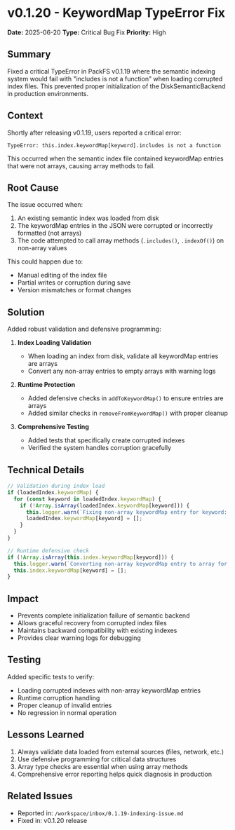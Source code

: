 # v0.1.20 - KeywordMap TypeError Fix

**Date:** 2025-06-20
**Type:** Critical Bug Fix
**Priority:** High

## Summary

Fixed a critical TypeError in PackFS v0.1.19 where the semantic indexing system would fail with "includes is not a function" when loading corrupted index files. This prevented proper initialization of the DiskSemanticBackend in production environments.

## Context

Shortly after releasing v0.1.19, users reported a critical error:
```
TypeError: this.index.keywordMap[keyword].includes is not a function
```

This occurred when the semantic index file contained keywordMap entries that were not arrays, causing array methods to fail.

## Root Cause

The issue occurred when:
1. An existing semantic index was loaded from disk
2. The keywordMap entries in the JSON were corrupted or incorrectly formatted (not arrays)
3. The code attempted to call array methods (`.includes()`, `.indexOf()`) on non-array values

This could happen due to:
- Manual editing of the index file
- Partial writes or corruption during save
- Version mismatches or format changes

## Solution

Added robust validation and defensive programming:

1. **Index Loading Validation**
   - When loading an index from disk, validate all keywordMap entries are arrays
   - Convert any non-array entries to empty arrays with warning logs

2. **Runtime Protection**
   - Added defensive checks in `addToKeywordMap()` to ensure entries are arrays
   - Added similar checks in `removeFromKeywordMap()` with proper cleanup

3. **Comprehensive Testing**
   - Added tests that specifically create corrupted indexes
   - Verified the system handles corruption gracefully

## Technical Details

```typescript
// Validation during index load
if (loadedIndex.keywordMap) {
  for (const keyword in loadedIndex.keywordMap) {
    if (!Array.isArray(loadedIndex.keywordMap[keyword])) {
      this.logger.warn(`Fixing non-array keywordMap entry for keyword: ${keyword}`);
      loadedIndex.keywordMap[keyword] = [];
    }
  }
}

// Runtime defensive check
if (!Array.isArray(this.index.keywordMap[keyword])) {
  this.logger.warn(`Converting non-array keywordMap entry to array for keyword: ${keyword}`);
  this.index.keywordMap[keyword] = [];
}
```

## Impact

- Prevents complete initialization failure of semantic backend
- Allows graceful recovery from corrupted index files
- Maintains backward compatibility with existing indexes
- Provides clear warning logs for debugging

## Testing

Added specific tests to verify:
- Loading corrupted indexes with non-array keywordMap entries
- Runtime corruption handling
- Proper cleanup of invalid entries
- No regression in normal operation

## Lessons Learned

1. Always validate data loaded from external sources (files, network, etc.)
2. Use defensive programming for critical data structures
3. Array type checks are essential when using array methods
4. Comprehensive error reporting helps quick diagnosis in production

## Related Issues

- Reported in: `/workspace/inbox/0.1.19-indexing-issue.md`
- Fixed in: v0.1.20 release
